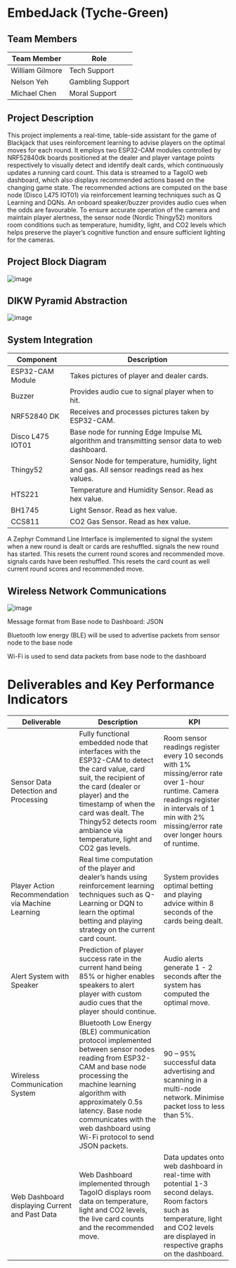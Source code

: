 # EmbedJack (Tyche-Green)
## Team Members
| Team Member  | Role |
| ------------- | ------------- |
| William Gilmore  | Tech Support  |
| Nelson Yeh  | Gambling Support  |
| Michael Chen  | Moral Support  |

## Project Description
This project implements a real-time, table-side assistant for the game of Blackjack that uses reinforcement learning to advise players on the optimal moves for each round. It employs two ESP32-CAM modules controlled by NRF52840dk boards positioned at the dealer and player vantage points respectively to visually detect and identify dealt cards, which continuously updates a running card count. This data is streamed to a TagoIO web dashboard, which also displays recommended actions based on the changing game state. The recommended actions are computed on the base node (Disco L475 IOT01) via reinforcement learning techniques such as Q Learning and DQNs. An onboard speaker/buzzer provides audio cues when the odds are favourable. To ensure accurate operation of the camera and maintain player alertness, the sensor node (Nordic Thingy52) monitors room conditions such as temperature, humidity, light, and CO2 levels which helps preserve the player’s cognitive function and ensure sufficient lighting for the cameras. 

## Project Block Diagram
![image](https://github.com/user-attachments/assets/87cdbfeb-d8ee-4ac2-a332-8b66fef8f37f)

## DIKW Pyramid Abstraction
![image](https://github.com/user-attachments/assets/7fbd11a6-4e95-4919-a335-da528c64c624)

## System Integration
| Component  | Description |
| ------------- | ------------- |
| ESP32-CAM Module  | Takes pictures of player and dealer cards.  |
| Buzzer  | Provides audio cue to signal player when to hit. |
| NRF52840 DK  | Receives and processes pictures taken by ESP32-CAM. |
| Disco L475 IOT01  | Base node for running Edge Impulse ML algorithm and transmitting sensor data to web dashboard. |
| Thingy52  | Sensor Node for temperature, humidity, light and gas. All sensor readings read as hex values. |
| HTS221  | Temperature and Humidity Sensor. Read as hex value.   |
| BH1745 | Light Sensor. Read as hex value. |
| CCS811 | CO2 Gas Sensor. Read as hex value. |

A Zephyr Command Line Interface is implemented to signal the system when a new round is dealt or cards are reshuffled.
<tyche n> signals the new round has started. This resets the current round scores and recommended move.
<tyche r> signals cards have been reshuffled. This resets the card count as well current round scores and recommended move.

## Wireless Network Communications
![image](https://github.com/user-attachments/assets/e3b56851-1da6-4d8c-a2c2-5fe8069a6313)

Message format from Base node to Dashboard: JSON  

Bluetooth low energy (BLE) will be used to advertise packets from sensor node to the base node 

Wi-Fi is used to send data packets from base node to the dashboard  

# Deliverables and Key Performance Indicators
| Deliverable  | Description | KPI |
| ------------- | ------------- | ------------- |
| Sensor Data Detection and Processing   | Fully functional embedded node that interfaces with the ESP32-CAM to detect the card value, card suit, the recipient of the card (dealer or player) and the timestamp of when the card was dealt. The Thingy52 detects room ambiance via temperature, light and CO2 gas levels.   | Room sensor readings register every 10 seconds with 1% missing/error rate over 1-hour runtime. Camera readings register in intervals of 1 min with 2% missing/error rate over longer hours of runtime. |
| Player Action Recommendation via Machine Learning   | Real time computation of the player and dealer’s hands using reinforcement learning techniques such as Q-Learning or DQN to learn the optimal betting and playing strategy on the current card count. | System provides optimal betting and playing advice within 8 seconds of the cards being dealt.  |
| Alert System with Speaker   | Prediction of player success rate in the current hand being 85% or higher enables speakers to alert player with custom audio cues that the player should continue.  | Audio alerts generate 1 - 2 seconds after the system has computed the optimal move. |
| Wireless Communication System   | Bluetooth Low Energy (BLE) communication protocol implemented between sensor nodes reading from ESP32-CAM and base node processing the machine learning algorithm with approximately 0.5s latency. Base node communicates with the web dashboard using Wi-Fi protocol to send JSON packets.    | 90 – 95% successful data advertising and scanning in a multi-node network. Minimise packet loss to less than 5%.  |
| Web Dashboard displaying Current and Past Data   | Web Dashboard implemented through TagoIO displays room data on temperature, light and CO2 levels, the live card counts and the recommended move.   | Data updates onto web dashboard in real-time with potential 1-3 second delays. Room factors such as temperature, light and CO2 levels are displayed in respective graphs on the dashboard. |


